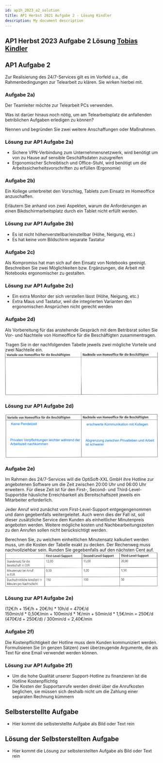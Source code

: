 ```yaml
---
id: ap1h_2023_a2_solution
title: AP1 Herbst 2021 Aufgabe 2 - Lösung Kindler
description: My document description
---
```


## AP1 Herbst 2023 Aufgabe 2 Lösung [Tobias Kindler](<../../../../user/Auszubildende Michel/kindler.md>)

## AP1 Aufgabe 2
Zur Realisierung des 24/7-Services gilt es im Vorfeld u.a., die Rahmenbedingungen zur Telearbeit zu klären. Sie wirken hierbei mit. 

### Aufgabe 2a)
Der Teamleiter möchte zur Telearbeit PCs verwenden.

Was ist darüer hinaus noch nötig, um am Telearbeitsplatz die anfallenden betriblichen Aufgaben erledigen zu können?

Nennen und begründen Sie zwei weitere Anschaffungen oder Maßnahmen.

### Lösung zur AP1 Aufgabe 2a)

- Sichere VPN-Verbindung zum Unternehmensnetzwerk, wird benötigt um von zu Hause auf sensible Geschäftsdaten zuzugreifen
- Ergonomischer Schreibtisch und Office-Stuhl, wird benötigt um die Arbeitssicherheitsvorschriften zu erfüllen (Ergonomie)

### Aufgabe 2b)
Ein Kollege unterbreitet den Vorschlag, Tablets zum Einsatz im Homeoffice anzuschaffen.

Erläutern Sie anhand von zwei Aspekten, warum die Anforderungen an einen Bikdschirmarbeitsplatz durch ein Tablet nicht erfüllt werden.

### Lösung zur AP1 Aufgabe 2b)
- Es ist nicht höhenverstellbar/einstellbar (Höhe, Neigung, etc.)
- Es hat keine vom Bildschirm separate Tastatur 

### Aufgabe 2c)
Als Kompromiss hat man sich auf den Einsatz von Notebooks geeinigt.
Beschreiben Sie zwei Möglichkeiten bzw. Ergänzungen, die Arbeit mit Notebooks ergonomischer zu gestalten.

### Lösung zur AP1 Aufgabe 2c)
- Ein extra Monitor der sich verstellen lässt (Höhe, Neigung, etc.)
- Extra Maus und Tastatur, weil die integrierten Varianten den ergonomischen Ansprüchen nicht 
gerecht werden

### Aufgabe 2d)
Als Vorbereitung für das anstehende Gespräch mit dem Betribsrat sollen Sie Vor- und Nachteile von Homeoffice für die Beschäftigten zusammentragen.

Tragen Sie in der nachfolgenden Tabelle jeweils zwei mögliche Vorteile und zwei Nachteile ein.
![Aufgabe 2 d)](/img/AP1/2023/ap1h_2023/H23A2d.png)

### Lösung zur AP1 Aufgabe 2d)
![Aufgabe 2 d) Lösung](/img/AP1/2023/ap1h_2023/solution/H23A2dL.png)

### Aufgabe 2e)
Im Rahmen des 24/7-Services will die OptiSoft-XXL GmbH ihre Hotline zur angebotenen Software um die Zeit zwischen 20:00 Uhr und 06:00 Uhr erweitern. Für diese Zeit ist für den First-, Second- und Third-Level-Supportdie häusliche Erreichbarkeit als Bereitschaftszeit jeweils ein Mitarbeiter erforderlich.

Jeder Anruf wird zunächst vom First-Level-Support entgegengenommen und dann gegebenfalls weitergeleitet. Auch wenn dies der Fall ist, soll dieser zusätzliche Service dem Kunden als einheitlicher Minutenpreis angeboten werden. Weitere mögliche kosten und Nachbearbeitungszeiten zu den Anrufen sollen nicht berücksichtigt werden.

Berechnen Sie, zu welchem einheitlichen Minutensatz kalkuliert werden muss, um die Kosten der Tabelle exakt zu decken. Der Rechenweg muss nachvollziehbar sein. Runden Sie gegebenfalls auf den nächsten Cent auf.
![Aufgabe 2 e)](/img/AP1/2023/ap1h_2023/H23A2e.png)

### Lösung zur AP1 Aufgabe 2e)
(12€/h + 15€/h + 20€/h) * 10h/d = 470€/d  
150min/d * 0,50€/min + 100min/d * 1€/min + 50min/d * 1,5€/min = 250€/d  
(470€/d + 250€/d) / 300min/d = 2,40€/min  

### Aufgabe 2f)
Die Kostenpflichtigkeit der Hotline muss dem Kunden kommuniziert werden.
Formulisieren Sie (in genzen Sätzen) zwei überzeugende Argumente, die als Text für eine Email verwendet werden können.

### Lösung zur AP1 Aufgabe 2f)
- Um die hohe Qualität unserer Support-Hotline zu finanzieren ist die Hotline Kostenpflichtig
- Die Kosten der Supportanrufe werden direkt über die Anrufkosten beglichen, sie müssen sich deshalb 
nicht um die Zahlung einer separaten Rechnung kümmern

## Selbsterstellte Aufgabe

- Hier kommt die selbsterstellte Aufgabe als Bild oder Text rein

## Lösung der Selbsterstellten Aufgabe

- Hier kommt die Lösung zur selbsterstellten Aufgabe als Bild oder Text rein
